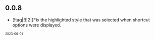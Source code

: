 ## 0.0.8

- [!tag|B|2|]Fix the highlighted style that was selected when shortcut options were displayed.

<font size=1>2023-06-01</font>
